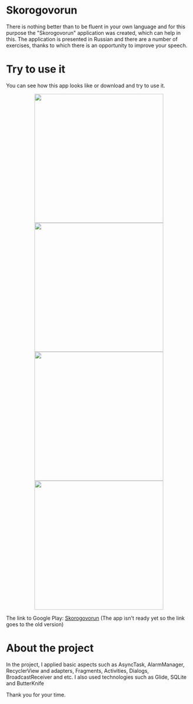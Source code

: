 # Skorogovorun
There is nothing better than to be fluent in your own language and for this purpose the "Skorogovorun" application was created, which can help in this. The application is presented in Russian and there are a number of exercises, thanks to which there is an opportunity to improve your speech.
# Try to use it
You can see how this app looks like or download and try to use it.
<p align="center">
  <img src="https://github.com/AlexShavkunov/Skorogovorun/blob/master/screens/1.png" width="350"/>
  <img src="https://github.com/AlexShavkunov/Skorogovorun/blob/master/screens/2.png" width="350"/>
  <img src="https://github.com/AlexShavkunov/Skorogovorun/blob/master/screens/3.png" width="350"/>
  <img src="https://github.com/AlexShavkunov/Skorogovorun/blob/master/screens/4.png" width="350"/>
</p>

The link to Google Play: [Skorogovorun](https://play.google.com/store/apps/details?id=shavkunov.skorogovorun.lite) (The app isn't ready yet so the link goes to the old version)

# About the project
In the project, I applied basic aspects such as AsyncTask, AlarmManager, RecyclerView and adapters, Fragments, Activities, Dialogs, BroadcastReceiver and etc. I also used technologies such as Glide, SQLite and ButterKnife

Thank you for your time.
